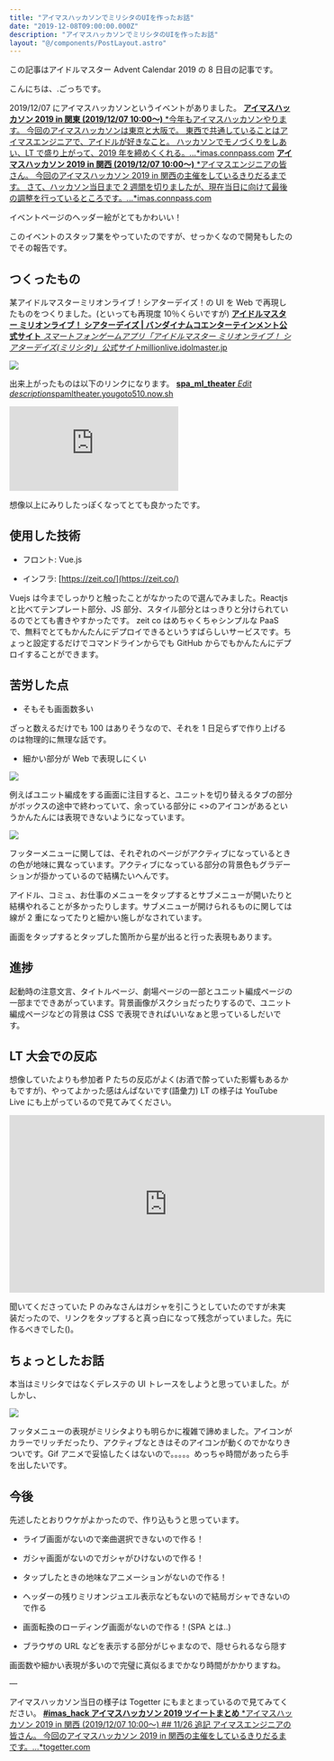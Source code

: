 ```yaml
---
title: "アイマスハッカソンでミリシタのUIを作ったお話"
date: "2019-12-08T09:00:00.000Z"
description: "アイマスハッカソンでミリシタのUIを作ったお話"
layout: "@/components/PostLayout.astro"
---
```


この記事はアイドルマスター Advent Calendar 2019 の 8 日目の記事です。

こんにちは、.ごっちです。

2019/12/07 にアイマスハッカソンというイベントがありました。
[**アイマスハッカソン 2019 in 関東 (2019/12/07 10:00〜)**
*今年もアイマスハッカソンやります。 今回のアイマスハッカソンは東京と大阪で。 東西で共通していることはアイマスエンジニアで、アイドルが好きなこと。 ハッカソンでモノづくりをしあい、LT で盛り上がって、2019 年を締めくくれる。…*imas.connpass.com](https://imas.connpass.com/event/151789/)
[**アイマスハッカソン 2019 in 関西 (2019/12/07 10:00〜)**
*アイマスエンジニアの皆さん。 今回のアイマスハッカソン 2019 in 関西の主催をしているきりだるまです。 さて、ハッカソン当日まで 2 週間を切りましたが、現在当日に向けて最後の調整を行っているところです。…*imas.connpass.com](https://imas.connpass.com/event/154962/)

イベントページのヘッダー絵がとてもかわいい！

このイベントのスタッフ業をやっていたのですが、せっかくなので開発もしたのでその報告です。

## つくったもの

某アイドルマスターミリオンライブ！シアターデイズ！の UI を Web で再現したものをつくりました。(といっても再現度 10％くらいですが)
[**アイドルマスター ミリオンライブ！ シアターデイズ | バンダイナムコエンターテインメント公式サイト**
*スマートフォンゲームアプリ「アイドルマスター ミリオンライブ！ シアターデイズ(ミリシタ)」公式サイト*millionlive.idolmaster.jp](https://millionlive.idolmaster.jp/theaterdays/)

![](https://cdn-images-1.medium.com/max/5920/1*8z_2qYExhfZ4WkSywa_PqA.png)

出来上がったものは以下のリンクになります。
[**spa_ml_theater**
*Edit description*spamltheater.yougoto510.now.sh](https://spamltheater.yougoto510.now.sh/)

<iframe src="https://medium.com/media/5fdeb5dc5d2ac55991f983539cc2b638" frameborder=0></iframe>

想像以上にみりしたっぽくなってとても良かったです。

## 使用した技術

- フロント: Vue.js

- インフラ: [https://zeit.co/](https://zeit.co/)

Vuejs は今までしっかりと触ったことがなかったので選んでみました。Reactjs と比べてテンプレート部分、JS 部分、スタイル部分とはっきりと分けられているのでとても書きやすかったです。
zeit co はめちゃくちゃシンプルな PaaS で、無料でとてもかんたんにデプロイできるというすばらしいサービスです。ちょっと設定するだけでコマンドラインからでも GitHub からでもかんたんにデプロイすることができます。

## 苦労した点

- そもそも画面数多い

ざっと数えるだけでも 100 はありそうなので、それを 1 日足らずで作り上げるのは物理的に無理な話です。

- 細かい部分が Web で表現しにくい

![](https://cdn-images-1.medium.com/max/5920/1*5zUKoz4JcI7HscTU9z-gBw.png)

例えばユニット編成をする画面に注目すると、ユニットを切り替えるタブの部分がボックスの途中で終わっていて、余っている部分に <>のアイコンがあるというかんたんには表現できないようになっています。

![](https://cdn-images-1.medium.com/max/5920/1*_53X3fWkfPLVRjKiASyXmQ.png)

フッターメニューに関しては、それぞれのページがアクティブになっているときの色が地味に異なっています。アクティブになっている部分の背景色もグラデーションが掛かっているので結構たいへんです。

アイドル、コミュ、お仕事のメニューをタップするとサブメニューが開いたりと結構やれることが多かったりします。サブメニューが開けられるものに関しては線が 2 重になってたりと細かい施しがなされています。

画面をタップするとタップした箇所から星が出ると行った表現もあります。

## 進捗

起動時の注意文言、タイトルページ、劇場ページの一部とユニット編成ページの一部までできあがっています。背景画像がスクショだったりするので、ユニット編成ページなどの背景は CSS で表現できればいいなぁと思っているしだいです。

## LT 大会での反応

想像していたよりも参加者 P たちの反応がよく(お酒で酔っていた影響もあるかもですが)、やってよかった感はんぱないです(語彙力)
LT の様子は YouTube Live にも上がっているので見てみてください。

<center><iframe width="560" height="315" src="https://www.youtube.com/embed/SMEKvULOnvc" frameborder="0" allowfullscreen></iframe></center>

聞いてくださっていた P のみなさんはガシャを引こうとしていたのですが未実装だったので、リンクをタップすると真っ白になって残念がっていました。先に作るべきでした()。

## ちょっとしたお話

本当はミリシタではなくデレステの UI トレースをしようと思っていました。がしかし、

![](https://cdn-images-1.medium.com/max/5920/1*bK4ATWeT9Zs5gXhce7Ovkw.png)

フッタメニューの表現がミリシタよりも明らかに複雑で諦めました。アイコンがカラーでリッチだったり、アクティブなときはそのアイコンが動くのでかなりきついです。Gif アニメで妥協したくはないので。。。。。めっちゃ時間があったら手を出したいです。

## 今後

先述したとおりウケがよかったので、作り込もうと思っています。

- ライブ画面がないので楽曲選択できないので作る！

- ガシャ画面がないのでガシャがひけないので作る！

- タップしたときの地味なアニメーションがないので作る！

- ヘッダーの残りミリオンジュエル表示などもないので結局ガシャできないので作る

- 画面転換のローディング画面がないので作る！(SPA とは..)

- ブラウザの URL などを表示する部分がじゃまなので、隠せられるなら隠す

画面数や細かい表現が多いので完璧に真似るまでかなり時間がかかりますね。

—

アイマスハッカソン当日の様子は Togetter にもまとまっているので見てみてください。
[**#imas_hack アイマスハッカソン 2019 ツイートまとめ**
*アイマスハッカソン 2019 in 関西 (2019/12/07 10:00〜) ## 11/26 追記 アイマスエンジニアの皆さん。 今回のアイマスハッカソン 2019 in 関西の主催をしているきりだるまです。…*togetter.com](https://togetter.com/li/1440209)
